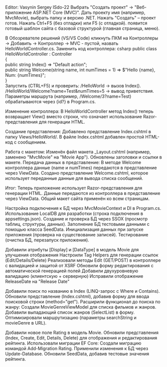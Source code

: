 ﻿Editor: Vasynin Sergey ISdo-22
Выбрать "Создать проект" → "Веб-приложение ASP.NET Core (MVC)".
Дать проекту имя (например, MvcMovie), выбрать папку и версию .NET.
Нажать "Создать" – проект готов.
Нажать Ctrl+F5 (без отладки) или F5 (с отладкой).
появится готовый шаблон сайта с базовой структурой (главная страница, меню).




В Обозревателе решений (VS/VS Code) кликнуть ПКМ на Контроллеры → Добавить → Контроллер → MVC - пустой, назвать HelloWorldController.cs.
Заменить код контроллера:
csharp
public class HelloWorldController : Controller  
{  
    public string Index() => "Default action";  
    public string Welcome(string name, int numTimes = 1) => $"Hello {name}, Num: {numTimes}";  
}  
Запустить (CTRL+F5) и проверить:
/HelloWorld → вызов Index().
/HelloWorld/Welcome?name=Test&numTimes=5 → вывод приветствия.
Параметры маршрута (например, /Welcome/3?name=Test) обрабатываются через {id?} в Program.cs.





Изменение контроллера:
В HelloWorldController метод Index() теперь возвращает View() вместо строки, что означает использование Razor-представления для генерации HTML.

Создание представления:
Добавлено представление Index.cshtml в папку Views/HelloWorld/.
В файле Index.cshtml добавлен простой HTML-код с сообщением.

Работа с макетом:
Изменён файл макета _Layout.cshtml (например, заменено "MvcMovie" на "Movie App").
Обновлены заголовки и ссылки в макете.
Передача данных в представление:
В методе Welcome контроллера данные (name и numTimes) передаются в представление через ViewData.
Создано представление Welcome.cshtml, которое использует переданные данные для вывода списка сообщений.

Итог:
Теперь приложение использует Razor-представления для генерации HTML.
Данные передаются из контроллера в представление через ViewData.
Общий макет сайта применён ко всем страницам.


Настройка подключения к БД через MvcMovieContext и DI в Program.cs.
Использование LocalDB для разработки (строка подключения в appsettings.json).
Создание и проверка БД через SSOX (просмотр таблиц, структуры, данных).
Заполнение БД тестовыми данными с помощью класса SeedData.
Инициализация данных при запуске приложения (проверка на существование записей).
Тестирование (очистка БД, перезапуск приложения).


Добавили атрибуты [Display] и [DataType] в модель Movie для улучшения отображения
Настроили Tag Helpers для генерации ссылок (Edit/Details/Delete)
Реализовали методы Edit (GET/POST) в контроллере с валидацией и защитой от XSRF
Обновили форму редактирования с автоматической генерацией полей
Добавили двухуровневую валидацию (клиентскую + серверную)
Исправили отображение ReleaseDate на "Release Date"


Добавили поиск по названию в Index (LINQ-запрос с Where и Contains).
Обновили представление (Index.cshtml), добавив форму для ввода поисковой строки (method="get").
Расширили функционал до поиска по жанру:
Создали MovieGenreViewModel для списка фильмов и жанров.
Добавили выпадающий список жанров (SelectList) в форму.
Оптимизировали маршрутизацию (параметры searchString и movieGenre в URL).


Добавили новое поле Rating в модель Movie.
Обновили представления (Index, Create, Edit, Details, Delete) для отображения и редактирования рейтинга.
Использовали миграции EF Core:
Создали миграцию командой Add-Migration Rating.
Применили изменения к БД через Update-Database.
Обновили SeedData, добавив тестовые значения рейтинга.